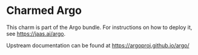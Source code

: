 Charmed Argo
============

This charm is part of the Argo bundle. For instructions on how to deploy it,
see https://jaas.ai/argo.

Upstream documentation can be found at https://argoproj.github.io/argo/
